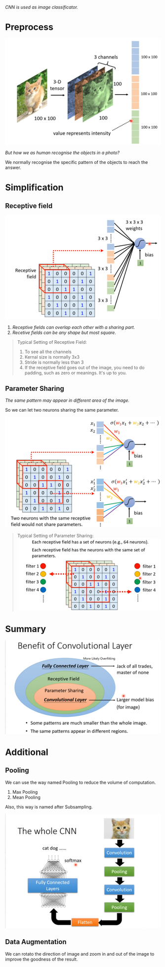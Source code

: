 
*CNN is used as image classificator.*

# Preprocess

![2025-04-30_15-53-56.png](../assets/2025-04-30_15-53-56.png)

*But how we as human recognise the objects in a photo?*

We normally recognise the specific pattern of the objects to reach the answer.

# Simplification

## Receptive field

![2025-04-30_16-01-35.png](../assets/2025-04-30_16-01-35.png)

1. *Receptive fields can overlap each other with a sharing part.*
2. *Recetive fields can be any shape but most square.*

> Typical Setting of Receptive Field:
> 1. To see all the channels
> 2. Kernal size is normally 3x3
> 3. Stride is normally less than 3
> 4. If the receptive field goes out of the image, you need to do padding, such as zero or meanings. It's up to you.

## Parameter Sharing

*The same pattern may appear in different area of the image.*

So we can let two neurons sharing the same parameter.

![2025-04-30_16-09-40.png](../assets/2025-04-30_16-09-40.png)

> Typical Setting of Parameter Sharing:
> ![2025-04-30_16-11-29.png](../assets/2025-04-30_16-11-29.png)

# Summary

![2025-04-30_16-13-54.png](../assets/2025-04-30_16-13-54.png)

# Additional

## Pooling

We can use the way named Pooling to reduce the volume of computation.

1. Max Pooling
2. Mean Pooling

Also, this way is named after Subsampling.

![2025-04-30_16-17-54.png](../assets/2025-04-30_16-17-54.png)

## Data Augmentation

We can rotato the direction of image and zoom in and out of the image to improve the goodness of the result.